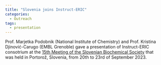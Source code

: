 ```yaml
---
title: "Slovenia joins Instruct-ERIC"
categories:
  - Outreach
tags:
  - presentation
---
```


Prof. Marjetka Podobnik (National Institute of Chemistry) and Prof. Kristina Djinović-Carugo (EMBL Grenoble) gave a presentation of Instruct-ERIC consotrium at the [15th Meeting of the Slovenian Biochemical Society](https://portoroz2023.sbd.si) that was held in Portorož, Slovenia, from 20th to 23rd of September 2023.